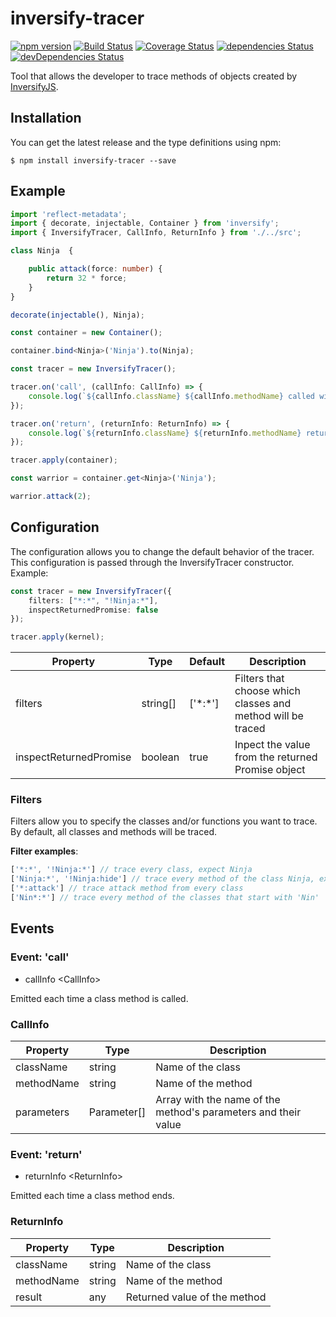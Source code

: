 # inversify-tracer

[![npm version](https://badge.fury.io/js/inversify-tracer.svg)](https://badge.fury.io/js/inversify-tracer)
[![Build Status](https://travis-ci.org/tiagomestre/inversify-tracer.svg)](https://travis-ci.org/tiagomestre/inversify-tracer)
[![Coverage Status](https://coveralls.io/repos/github/tiagomestre/inversify-tracer/badge.svg)](https://coveralls.io/github/tiagomestre/inversify-tracer)
[![dependencies Status](https://david-dm.org/tiagomestre/inversify-tracer/status.svg)](https://david-dm.org/tiagomestre/inversify-tracer)
[![devDependencies Status](https://david-dm.org/tiagomestre/inversify-tracer/dev-status.svg)](https://david-dm.org/tiagomestre/inversify-tracer?type=dev)

Tool that allows the developer to trace methods of objects created by [InversifyJS](https://github.com/inversify/InversifyJS).

## Installation

You can get the latest release and the type definitions using npm:

```
$ npm install inversify-tracer --save
```

## Example
```ts
import 'reflect-metadata';
import { decorate, injectable, Container } from 'inversify';
import { InversifyTracer, CallInfo, ReturnInfo } from './../src';

class Ninja  {

    public attack(force: number) {
        return 32 * force;
    }
}

decorate(injectable(), Ninja);

const container = new Container();

container.bind<Ninja>('Ninja').to(Ninja);

const tracer = new InversifyTracer();

tracer.on('call', (callInfo: CallInfo) => {
    console.log(`${callInfo.className} ${callInfo.methodName} called with ${JSON.stringify(callInfo.parameters)}`);
});

tracer.on('return', (returnInfo: ReturnInfo) => {
    console.log(`${returnInfo.className} ${returnInfo.methodName} returned ${returnInfo.result}`);
});

tracer.apply(container);

const warrior = container.get<Ninja>('Ninja');

warrior.attack(2);
```

## Configuration

The configuration allows you to change the default behavior of the tracer. This configuration is passed through the InversifyTracer constructor. Example:

```ts
const tracer = new InversifyTracer({
    filters: ["*:*", "!Ninja:*"],
    inspectReturnedPromise: false
});

tracer.apply(kernel);
```

| Property              | Type      | Default       | Description                                                   |
|---                    |---        |---            |---                                                            |
| filters               | string[]  | \['\*:\*'\]   | Filters that choose which classes and method will be traced   |
| inspectReturnedPromise| boolean   | true          | Inpect the value from the returned Promise object             |


### Filters

Filters allow you to specify the classes and/or functions you want to trace. By default, all classes and methods will be traced.

**Filter examples**:

```ts
['*:*', '!Ninja:*'] // trace every class, expect Ninja
['Ninja:*', '!Ninja:hide'] // trace every method of the class Ninja, expect the 'hide' method
['*:attack'] // trace attack method from every class
['Nin*:*'] // trace every method of the classes that start with 'Nin'
```

## Events
### Event: 'call'

+ callInfo \<CallInfo\>

Emitted each time a class method is called.

### CallInfo

| Property      | Type         | Description                                       |
|---            |---           |---                                                |
| className     | string       | Name of the class                                 |
| methodName    | string       | Name of the method                                |
| parameters    | Parameter[]  | Array with the name of the method's parameters and their value |

### Event: 'return'

+ returnInfo \<ReturnInfo\>

Emitted each time a class method ends.

### ReturnInfo

| Property      | Type      | Description                   |
|---            |---        |---                            |
| className     | string    | Name of the class             |
| methodName    | string    | Name of the method            |
| result        | any       | Returned value of the method  |
